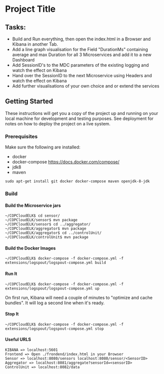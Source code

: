 # Project Title

## Tasks:
* Build and Run everything, then open the index.html in a Browser and Kibana in another Tab.
* Add a line graph visualisation for the Field "DurationMs" containing average and max Duration for all 3 Microservices and add it to a new Dashboard
* Add SessionID's to the MDC parameters of the existing logging and watch the effect on Kibana
* Hand over the SessionID to the next Microservice using Headers and watch the effect on Kibana
* Add further visualisations of your own choice and or extend the services

## Getting Started

These instructions will get you a copy of the project up and running on your local machine for development and testing purposes. See deployment for notes on how to deploy the project on a live system.

### Prerequisites

Make sure the following are installed:
* docker
* docker-compose https://docs.docker.com/compose/
* jdk8
* maven

```
sudo apt-get install git docker docker-compose maven openjdk-8-jdk
```

### Build

#### Build the Microservice jars
```
~/COPCloudELK$ cd sensor/
~/COPCloudELK/sensor$ mvn package
~/COPCloudELK/sensor$ cd ../aggregator/
~/COPCloudELK/aggregator$ mvn package
~/COPCloudELK/aggregator$ cd ../controlUnit/
~/COPCloudELK/controlUnit$ mvn package
```

#### Build the Docker Images

```
~/COPCloudELK$ docker-compose -f docker-compose.yml -f extensions/logspout/logspout-compose.yml build
```

#### Run It

```
~/COPCloudELK$ docker-compose -f docker-compose.yml -f extensions/logspout/logspout-compose.yml up
```
On first run, Kibana will need a couple of minutes to "optimize and cache bundles". It will log a second line when it's ready.


#### Stop It

```
~/COPCloudELK$ docker-compose -f docker-compose.yml -f extensions/logspout/logspout-compose.yml stop
```

#### Useful URLS

```
KIBANA => localhost:5601
Frontend => Open ./frondend/index.html in your Browser
Sensor => localhost:8080/sensors localhost:8080/sensor/<SensorID>
Aggregator => localhost:8081/aggregate?sensorId=<sensorID>
ControlUnit => localhost:8082/data
```
